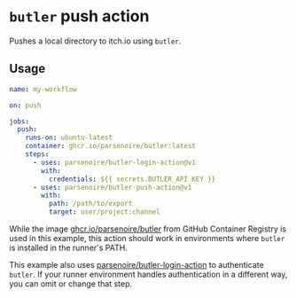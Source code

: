 # `butler` push action

Pushes a local directory to itch.io using `butler`.

## Usage

```yaml
name: my-workflow

on: push

jobs:
  push:
    runs-on: ubuntu-latest
    container: ghcr.io/parsenoire/butler:latest
    steps:
      - uses: parsenoire/butler-login-action@v1
        with:
          credentials: ${{ secrets.BUTLER_API_KEY }}
      - uses: parsenoire/butler-push-action@v1
        with:
          path: /path/to/export
          target: user/project:channel
```

While the image [ghcr.io/parsenoire/butler](https://ghcr.io/parsenoire/butler) from GitHub Container Registry is used in this example, this action should work in environments where `butler` is installed in the runner's PATH.

This example also uses [parsenoire/butler-login-action](https://github.com/parsenoire/butler-login-action) to authenticate `butler`. If your runner environment handles authentication in a different way, you can omit or change that step.
